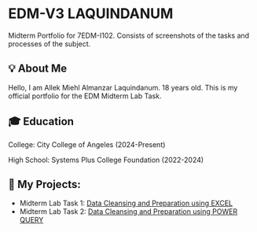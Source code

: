 # EDM-V3 LAQUINDANUM
Midterm Portfolio for 7EDM-I102. Consists of screenshots of the tasks and processes of the subject.
## 💡 About Me
Hello, I am Allek Miehl Almanzar Laquindanum. 18 years old. This is my official portfolio for the EDM Midterm Lab Task.
## 🎓 Education
College: City College of Angeles (2024-Present)

High School: Systems Plus College Foundation (2022-2024)

## 📝 My Projects:
- Midterm Lab Task 1: [Data Cleansing and Preparation using EXCEL](Midterm%20Lab%20Task%201/task1.md)
- Midterm Lab Task 2: [Data Cleansing and Preparation using POWER QUERY]()
